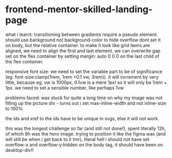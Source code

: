 # frontend-mentor-skilled-landing-page

what i learnt:
transitioning between gradients require a pseudo element. should use background not background-color
to hide overflow dont set it on body, but the relative container.
to make it look like grid items are aligned, we need to align the first and last element. we can overwrite gap set on the flex container by setting margin: auto 0 0 0 on the last child of the flex container.

responsive font size: we need to set the variable part to be of significance (eg. font-size:clamp(1rem, 1rem +0.1 vw, 3rem)). it will increment by very little, because eg. vw is 1000px, 0.1vw is a mere 1px! so it will only be 1rem + 1px. we need to set a sensible number, like perhaps 1vw

problems faced: was stuck for quite a long time on why my image was not filling up the picture div - turns out i set max-inline-width and not inline-size to 100%

the ids and xref to the ids have to be unique in svgs, else it will not work.

this was the longest challenge so far (and still not done!), spent literally 12h, of which 8h was the hero image. trying to position it like the figma was (and will still be when i get back to it tmr), literal hell
i should not have set overflow-x and overflow-y:hidden on the body tag, it should have been on desktop-div!!

